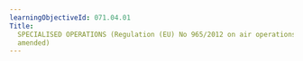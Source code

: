 ```yaml
---
learningObjectiveId: 071.04.01
Title:
  SPECIALISED OPERATIONS (Regulation (EU) No 965/2012 on air operations, as
  amended)
---
```




